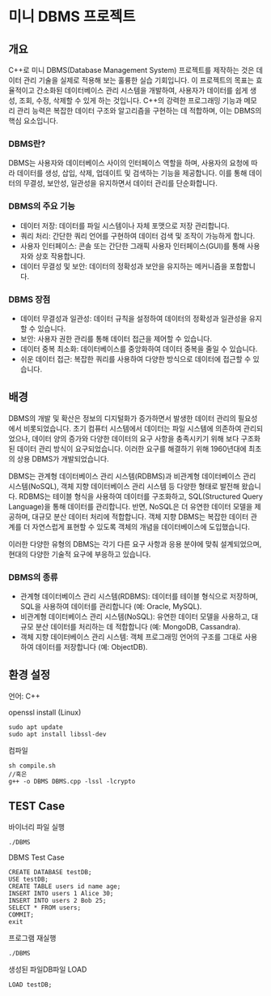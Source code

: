 # 미니 DBMS 프로젝트


## 개요
C++로 미니 DBMS(Database Management System) 프로젝트를 제작하는 것은 데이터 관리 기술을 실제로 적용해 보는 훌륭한 실습 기회입니다. 이 프로젝트의 목표는 효율적이고 간소화된 데이터베이스 관리 시스템을 개발하여, 사용자가 데이터를 쉽게 생성, 조회, 수정, 삭제할 수 있게 하는 것입니다. C++의 강력한 프로그래밍 기능과 메모리 관리 능력은 복잡한 데이터 구조와 알고리즘을 구현하는 데 적합하며, 이는 DBMS의 핵심 요소입니다.

### DBMS란?
DBMS는 사용자와 데이터베이스 사이의 인터페이스 역할을 하며, 사용자의 요청에 따라 데이터를 생성, 삽입, 삭제, 업데이트 및 검색하는 기능을 제공합니다. 이를 통해 데이터의 무결성, 보안성, 일관성을 유지하면서 데이터 관리를 단순화합니다.

### DBMS의 주요 기능
- 데이터 저장: 데이터를 파일 시스템이나 자체 포맷으로 저장 관리합니다.
- 쿼리 처리: 간단한 쿼리 언어를 구현하여 데이터 검색 및 조작이 가능하게 합니다.
- 사용자 인터페이스: 콘솔 또는 간단한 그래픽 사용자 인터페이스(GUI)를 통해 사용자와 상호 작용합니다.
- 데이터 무결성 및 보안: 데이터의 정확성과 보안을 유지하는 메커니즘을 포함합니다.

### DBMS 장점
- 데이터 무결성과 일관성: 데이터 규칙을 설정하여 데이터의 정확성과 일관성을 유지할 수 있습니다.
- 보안: 사용자 권한 관리를 통해 데이터 접근을 제어할 수 있습니다.
- 데이터 중복 최소화: 데이터베이스를 중앙화하여 데이터 중복을 줄일 수 있습니다.
- 쉬운 데이터 접근: 복잡한 쿼리를 사용하여 다양한 방식으로 데이터에 접근할 수 있습니다.

## 배경
DBMS의 개발 및 확산은 정보의 디지털화가 증가하면서 발생한 데이터 관리의 필요성에서 비롯되었습니다. 초기 컴퓨터 시스템에서 데이터는 파일 시스템에 의존하여 관리되었으나, 데이터 양의 증가와 다양한 데이터의 요구 사항을 충족시키기 위해 보다 구조화된 데이터 관리 방식이 요구되었습니다. 이러한 요구를 해결하기 위해 1960년대에 최초의 상용 DBMS가 개발되었습니다.

DBMS는 관계형 데이터베이스 관리 시스템(RDBMS)과 비관계형 데이터베이스 관리 시스템(NoSQL), 객체 지향 데이터베이스 관리 시스템 등 다양한 형태로 발전해 왔습니다. RDBMS는 테이블 형식을 사용하여 데이터를 구조화하고, SQL(Structured Query Language)을 통해 데이터를 관리합니다. 반면, NoSQL은 더 유연한 데이터 모델을 제공하며, 대규모 분산 데이터 처리에 적합합니다. 객체 지향 DBMS는 복잡한 데이터 관계를 더 자연스럽게 표현할 수 있도록 객체의 개념을 데이터베이스에 도입했습니다.

이러한 다양한 유형의 DBMS는 각기 다른 요구 사항과 응용 분야에 맞춰 설계되었으며, 현대의 다양한 기술적 요구에 부응하고 있습니다.

### DBMS의 종류
- 관계형 데이터베이스 관리 시스템(RDBMS): 데이터를 테이블 형식으로 저장하며, SQL을 사용하여 데이터를 관리합니다 (예: Oracle, MySQL).
- 비관계형 데이터베이스 관리 시스템(NoSQL): 유연한 데이터 모델을 사용하고, 대규모 분산 데이터를 처리하는 데 적합합니다 (예: MongoDB, Cassandra).
- 객체 지향 데이터베이스 관리 시스템: 객체 프로그래밍 언어의 구조를 그대로 사용하여 데이터를 저장합니다 (예: ObjectDB).

## 환경 설정
언어: C++

openssl install (Linux)

```
sudo apt update
sudo apt install libssl-dev

```

컴파일
```
sh compile.sh
//혹은
g++ -o DBMS DBMS.cpp -lssl -lcrypto

```

## TEST Case

바이너리 파일 실행
```
./DBMS
```


DBMS Test Case
```
CREATE DATABASE testDB;
USE testDB;
CREATE TABLE users id name age;
INSERT INTO users 1 Alice 30;
INSERT INTO users 2 Bob 25;
SELECT * FROM users;
COMMIT;
exit

```

프로그램 재실행
```
./DBMS
```


생성된 파일DB파일 LOAD
```
LOAD testDB;
```
